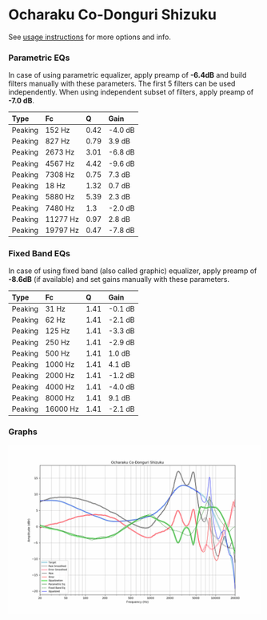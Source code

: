 # Ocharaku Co-Donguri Shizuku
See [usage instructions](https://github.com/jaakkopasanen/AutoEq#usage) for more options and info.

### Parametric EQs
In case of using parametric equalizer, apply preamp of **-6.4dB** and build filters manually
with these parameters. The first 5 filters can be used independently.
When using independent subset of filters, apply preamp of **-7.0 dB**.

| Type    | Fc       |    Q | Gain    |
|:--------|:---------|:-----|:--------|
| Peaking | 152 Hz   | 0.42 | -4.0 dB |
| Peaking | 827 Hz   | 0.79 | 3.9 dB  |
| Peaking | 2673 Hz  | 3.01 | -6.8 dB |
| Peaking | 4567 Hz  | 4.42 | -9.6 dB |
| Peaking | 7308 Hz  | 0.75 | 7.3 dB  |
| Peaking | 18 Hz    | 1.32 | 0.7 dB  |
| Peaking | 5880 Hz  | 5.39 | 2.3 dB  |
| Peaking | 7480 Hz  | 1.3  | -2.0 dB |
| Peaking | 11277 Hz | 0.97 | 2.8 dB  |
| Peaking | 19797 Hz | 0.47 | -7.8 dB |

### Fixed Band EQs
In case of using fixed band (also called graphic) equalizer, apply preamp of **-8.6dB**
(if available) and set gains manually with these parameters.

| Type    | Fc       |    Q | Gain    |
|:--------|:---------|:-----|:--------|
| Peaking | 31 Hz    | 1.41 | -0.1 dB |
| Peaking | 62 Hz    | 1.41 | -2.1 dB |
| Peaking | 125 Hz   | 1.41 | -3.3 dB |
| Peaking | 250 Hz   | 1.41 | -2.9 dB |
| Peaking | 500 Hz   | 1.41 | 1.0 dB  |
| Peaking | 1000 Hz  | 1.41 | 4.1 dB  |
| Peaking | 2000 Hz  | 1.41 | -1.2 dB |
| Peaking | 4000 Hz  | 1.41 | -4.0 dB |
| Peaking | 8000 Hz  | 1.41 | 9.1 dB  |
| Peaking | 16000 Hz | 1.41 | -2.1 dB |

### Graphs
![](./Ocharaku%20Co-Donguri%20Shizuku.png)